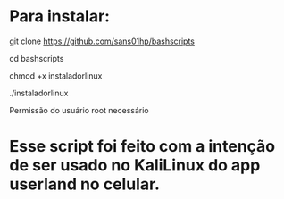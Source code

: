 # Para instalar:

git clone https://github.com/sans01hp/bashscripts 

cd bashscripts 

chmod +x instaladorlinux 

./instaladorlinux

 Permissão do usuário root necessário

# Esse script foi feito com a intenção de ser usado no KaliLinux do app userland no celular.

